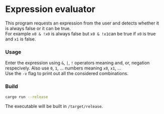 # Expression evaluator

This program requests an expression from the user and detects whether it is always false or it can be true.
<br>
For example
`x0 & !x0` is always false but `x0 & !x1`can be true if `x0` is true and `x1` is false.

### Usage

Enter the expression using `&`, `|`, `!` operators meaning and, or, negation respecively. Also use `0`, `1`, ... numbers meaning `x0`, `x1`, ...
<br>
Use the `-v` flag to print out all the considered combinations.

### Build

```sh
cargo run --release
```

The executable will be built in `/target/release`.
